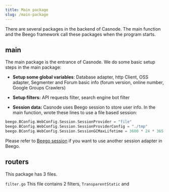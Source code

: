 ```yaml
---
title: Main package
slug: /main-package
---
```


There are several packages in the backend of Casnode. The main function and the Beego framework call these packages when  the program starts.

## main

The main package is the entrance of Casnode. We do some basic setup steps in the main package: 

* **Setup some global variables**: Database adapter, http Client, OSS adapter, Segmenter and Forum basic info (forum version, online number, Google Groups Crawlers) 

* **Setup filters:** API requests filter, search engine bot filter

* **Session data:** Casnode uses Beego session to store user info. In the main function, wrote these lines to use a file based session:

```go
beego.BConfig.WebConfig.Session.SessionProvider = "file"
beego.BConfig.WebConfig.Session.SessionProviderConfig = "./tmp"
beego.BConfig.WebConfig.Session.SessionGCMaxLifetime = 3600 * 24 * 365
```

Please refer to [Beego session](https://beego.me/docs/mvc/controller/session.md) if you want to use another session adapter in Beego.

## routers

This package has 3 files. 

`filter.go` This file contains 2 filters, `TransparentStatic` and 